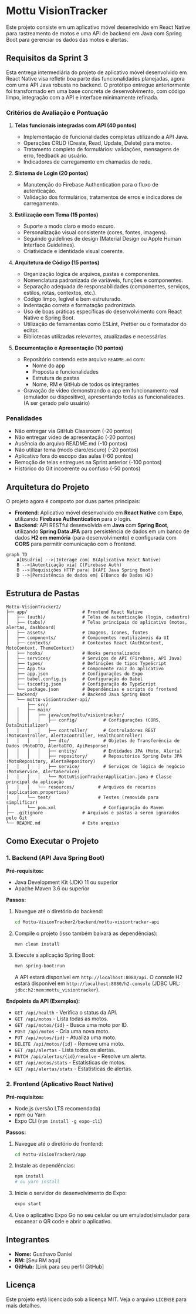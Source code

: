 # Mottu VisionTracker

Este projeto consiste em um aplicativo móvel desenvolvido em React Native para rastreamento de motos e uma API de backend em Java com Spring Boot para gerenciar os dados das motos e alertas.

## Requisitos da Sprint 3

Esta entrega intermediária do projeto de aplicativo móvel desenvolvido em React Native visa refletir boa parte das funcionalidades planejadas, agora com uma API Java robusta no backend. O protótipo entregue anteriormente foi transformado em uma base concreta de desenvolvimento, com código limpo, integração com a API e interface minimamente refinada.

### Critérios de Avaliação e Pontuação

1.  **Telas funcionais integradas com API (40 pontos)**
    *   Implementação de funcionalidades completas utilizando a API Java.
    *   Operações CRUD (Create, Read, Update, Delete) para motos.
    *   Tratamento completo de formulários: validações, mensagens de erro, feedback ao usuário.
    *   Indicadores de carregamento em chamadas de rede.

2.  **Sistema de Login (20 pontos)**
    *   Manutenção do Firebase Authentication para o fluxo de autenticação.
    *   Validação dos formulários, tratamentos de erros e indicadores de carregamento.

3.  **Estilização com Tema (15 pontos)**
    *   Suporte a modo claro e modo escuro.
    *   Personalização visual consistente (cores, fontes, imagens).
    *   Seguindo guidelines de design (Material Design ou Apple Human Interface Guidelines).
    *   Criatividade e identidade visual coerente.

4.  **Arquitetura de Código (15 pontos)**
    *   Organização lógica de arquivos, pastas e componentes.
    *   Nomenclatura padronizada de variáveis, funções e componentes.
    *   Separação adequada de responsabilidades (componentes, serviços, estilos, rotas, contextos, etc.).
    *   Código limpo, legível e bem estruturado.
    *   Indentação correta e formatação padronizada.
    *   Uso de boas práticas específicas do desenvolvimento com React Native e Spring Boot.
    *   Utilização de ferramentas como ESLint, Prettier ou o formatador do editor.
    *   Bibliotecas utilizadas relevantes, atualizadas e necessárias.

5.  **Documentação e Apresentação (10 pontos)**
    *   Repositório contendo este arquivo `README.md` com:
        *   Nome do app
        *   Proposta e funcionalidades
        *   Estrutura de pastas
        *   Nome, RM e GitHub de todos os integrantes
    *   Gravação de vídeo demonstrando o app em funcionamento real (emulador ou dispositivo), apresentando todas as funcionalidades. (A ser gerado pelo usuário)

### Penalidades

*   Não entregar via GitHub Classroom (-20 pontos)
*   Não entregar vídeo de apresentação (-20 pontos)
*   Ausência do arquivo README.md (-10 pontos)
*   Não utilizar tema (modo claro/escuro) (-20 pontos)
*   Aplicativo fora do escopo das aulas (-60 pontos)
*   Remoção de telas entregues na Sprint anterior (-100 pontos)
*   Histórico do Git incoerente ou confuso (-50 pontos)

## Arquitetura do Projeto

O projeto agora é composto por duas partes principais:

*   **Frontend**: Aplicativo móvel desenvolvido em **React Native** com **Expo**, utilizando **Firebase Authentication** para o login.
*   **Backend**: API RESTful desenvolvida em **Java** com **Spring Boot**, utilizando **Spring Data JPA** para persistência de dados em um banco de dados **H2 em memória** (para desenvolvimento) e configurada com **CORS** para permitir comunicação com o frontend.

```mermaid
graph TD
    A[Usuário] -->|Interage com| B(Aplicativo React Native)
    B -->|Autenticação via| C(Firebase Auth)
    B -->|Requisições HTTP para| D(API Java Spring Boot)
    D -->|Persistência de dados em| E(Banco de Dados H2)
```

## Estrutura de Pastas

```
Mottu-VisionTracker2/
├── app/                     # Frontend React Native
│   ├── (auth)/              # Telas de autenticação (login, cadastro)
│   ├── (tabs)/              # Telas principais do aplicativo (motos, alertas, dashboard)
│   ├── assets/              # Imagens, ícones, fontes
│   ├── components/          # Componentes reutilizáveis da UI
│   ├── contexts/            # Contextos React (AuthContext, MotoContext, ThemeContext)
│   ├── hooks/               # Hooks personalizados
│   ├── services/            # Serviços de API (Firebase, API Java)
│   ├── types/               # Definições de tipos TypeScript
│   ├── App.tsx              # Componente raiz do aplicativo
│   ├── app.json             # Configurações do Expo
│   ├── babel.config.js      # Configuração do Babel
│   ├── tsconfig.json        # Configuração do TypeScript
│   └── package.json         # Dependências e scripts do frontend
├── backend/                 # Backend Java Spring Boot
│   └── mottu-visiontracker-api/
│       ├── src/
│   │   ├── main/
│   │   │   ├── java/com/mottu/visiontracker/
│   │   │   │   ├── config/          # Configurações (CORS, DataInitializer)
│   │   │   │   ├── controller/      # Controladores REST (MotoController, AlertaController, HealthController)
│   │   │   │   ├── dto/             # Objetos de Transferência de Dados (MotoDTO, AlertaDTO, ApiResponse)
│   │   │   │   ├── entity/          # Entidades JPA (Moto, Alerta)
│   │   │   │   ├── repository/      # Repositórios Spring Data JPA (MotoRepository, AlertaRepository)
│   │   │   │   ├── service/         # Serviços de lógica de negócio (MotoService, AlertaService)
│   │   │   │   └── MottuVisionTrackerApplication.java # Classe principal da aplicação
│   │   │   └── resources/         # Arquivos de recursos (application.properties)
│   │   └── test/                  # Testes (removido para simplificar)
│       └── pom.xml                  # Configuração do Maven
├── .gitignore               # Arquivos e pastas a serem ignorados pelo Git
└── README.md                # Este arquivo
```

## Como Executar o Projeto

### 1. Backend (API Java Spring Boot)

**Pré-requisitos:**

*   Java Development Kit (JDK) 11 ou superior
*   Apache Maven 3.6 ou superior

**Passos:**

1.  Navegue até o diretório do backend:
    ```bash
    cd Mottu-VisionTracker2/backend/mottu-visiontracker-api
    ```
2.  Compile o projeto (isso também baixará as dependências):
    ```bash
    mvn clean install
    ```
3.  Execute a aplicação Spring Boot:
    ```bash
    mvn spring-boot:run
    ```
    A API estará disponível em `http://localhost:8080/api`. O console H2 estará disponível em `http://localhost:8080/h2-console` (JDBC URL: `jdbc:h2:mem:mottu_visiontracker`).

**Endpoints da API (Exemplos):**

*   `GET /api/health` - Verifica o status da API.
*   `GET /api/motos` - Lista todas as motos.
*   `GET /api/motos/{id}` - Busca uma moto por ID.
*   `POST /api/motos` - Cria uma nova moto.
*   `PUT /api/motos/{id}` - Atualiza uma moto.
*   `DELETE /api/motos/{id}` - Remove uma moto.
*   `GET /api/alertas` - Lista todos os alertas.
*   `PATCH /api/alertas/{id}/resolve` - Resolve um alerta.
*   `GET /api/motos/stats` - Estatísticas de motos.
*   `GET /api/alertas/stats` - Estatísticas de alertas.

### 2. Frontend (Aplicativo React Native)

**Pré-requisitos:**

*   Node.js (versão LTS recomendada)
*   npm ou Yarn
*   Expo CLI (`npm install -g expo-cli`)

**Passos:**

1.  Navegue até o diretório do frontend:
    ```bash
    cd Mottu-VisionTracker2/app
    ```
2.  Instale as dependências:
    ```bash
    npm install
    # ou yarn install
    ```
3.  Inicie o servidor de desenvolvimento do Expo:
    ```bash
    expo start
    ```
4.  Use o aplicativo Expo Go no seu celular ou um emulador/simulador para escanear o QR code e abrir o aplicativo.

## Integrantes

*   **Nome:** Gusthavo Daniel
*   **RM:** [Seu RM aqui]
*   **GitHub:** [Link para seu perfil GitHub]

## Licença

Este projeto está licenciado sob a licença MIT. Veja o arquivo `LICENSE` para mais detalhes.
